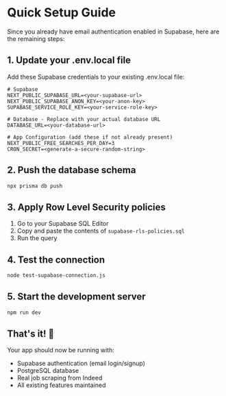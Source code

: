 # Quick Setup Guide

Since you already have email authentication enabled in Supabase, here are the remaining steps:

## 1. Update your .env.local file

Add these Supabase credentials to your existing .env.local file:

```env
# Supabase
NEXT_PUBLIC_SUPABASE_URL=<your-supabase-url>
NEXT_PUBLIC_SUPABASE_ANON_KEY=<your-anon-key>
SUPABASE_SERVICE_ROLE_KEY=<your-service-role-key>

# Database - Replace with your actual database URL
DATABASE_URL=<your-database-url>

# App Configuration (add these if not already present)
NEXT_PUBLIC_FREE_SEARCHES_PER_DAY=3
CRON_SECRET=<generate-a-secure-random-string>
```

## 2. Push the database schema

```bash
npx prisma db push
```

## 3. Apply Row Level Security policies

1. Go to your Supabase SQL Editor
2. Copy and paste the contents of `supabase-rls-policies.sql`
3. Run the query

## 4. Test the connection

```bash
node test-supabase-connection.js
```

## 5. Start the development server

```bash
npm run dev
```

## That's it! 🎉

Your app should now be running with:
- Supabase authentication (email login/signup)
- PostgreSQL database
- Real job scraping from Indeed
- All existing features maintained 